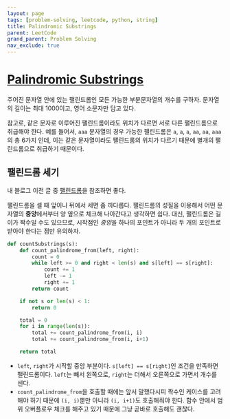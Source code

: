 ```yaml
---
layout: page
tags: [problem-solving, leetcode, python, string]
title: Palindromic Substrings
parent: LeetCode
grand_parent: Problem Solving
nav_exclude: true
---
```


# [Palindromic Substrings](https://leetcode.com/problems/palindromic-substrings/)

 주어진 문자열 안에 있는 팰린드롬인 모든 가능한 부분문자열의 개수를
 구하자. 문자열의 길이는 최대 1000이고, 영어 소문자만 담고 있다.

 참고로, 같은 문자로 이루어진 팰린드롬이라도 위치가 다르면 서로 다른
 팰린드롬으로 취급해야 한다. 예를 들어서, `aaa` 문자열의 경우 가능한
 팰린드롬은 `a`, `a`, `a`, `aa`, `aa`, `aaa`의 총 6가지 인데, 이는
 같은 문자열이라도 팰린드롬의 위치가 다르기 때문에 별개의 팰린드롬으로
 취급하기 때문이다.


## 팰린드롬 세기

 내 블로그 이전 글 중 [팰린드롬]({{site.url}}/ps/theory/palindrome)을 참조하면
 좋다.

 팰린드롬을 셀 때 앞이나 뒤에서 세면 좀 까다롭다. 팰린드롬의 성질을
 이용해서 어떤 문자열의 **중앙**에서부터 양 옆으로 체크해 나아간다고
 생각하면 쉽다. 대신, 팰린드롬은 길이가 짝수일 수도 있으므로, 시작점인
 *중앙*을 하나의 포인트가 아니라 두 개의 포인트로 받아야 한다는 점만
 유의하자.

```python
def countSubstrings(s):
    def count_palindrome_from(left, right):
        count = 0
        while left >= 0 and right < len(s) and s[left] == s[right]:
            count += 1
            left -= 1
            right += 1
        return count

    if not s or len(s) < 1:
        return 0

    total = 0
    for i in range(len(s)):
        total += count_palindrome_from(i, i)
        total += count_palindrome_from(i, i+1)

    return total
```

 - `left`, `right`가 시작할 중앙 부분이다. `s[left] == s[right]`인
   조건을 만족하면 팰린드롬이다. `left`는 빼서 왼쪽으로, `right`는
   더해서 오른쪽으로 가면서 개수를 센다.
 - `count_palindrome_from`을 호출할 때에는 앞서 말했다시피 짝수인
   케이스를 고려해야 하기 때문에 `(i, i)`뿐만 아니라 `(i, i+1)`도
   호출해줘야 한다. 함수 안에서 범위 오버플로우 체크를 해주고 있기
   때문에 그냥 곧바로 호출해도 괜찮다.
